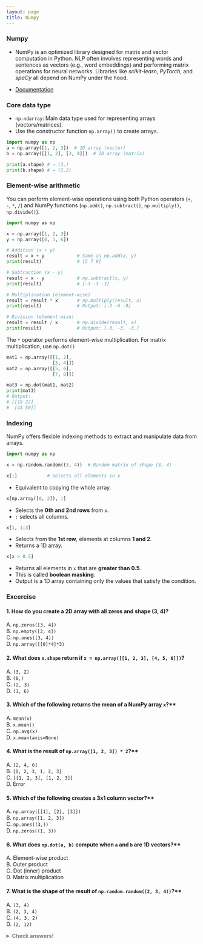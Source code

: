 ```yaml
---
layout: page
title: Numpy
---
```


### Numpy

- NumPy is an optimized library designed for matrix and vector computation in Python. NLP often involves representing words and sentences as vectors (e.g., word embeddings) and performing matrix operations for neural networks. Libraries like *scikit-learn*, *PyTorch*, and *spaCy* all depend on NumPy under the hood.

- [Documentation](https://numpy.org/doc/stable/)

### Core data type

- `np.ndarray`: Main data type used for representing arrays (vectors/matrices).
- Use the constructor function `np.array()` to create arrays.

```python
import numpy as np
a = np.array([1, 2, 3])  # 1D array (vector)
b = np.array([[1, 2], [3, 4]])  # 2D array (matrix)

print(a.shape) # → (3,)
print(b.shape) # → (2,2)
```

### Element-wise arithmetic

You can perform element-wise operations using both Python operators (`+`, `-`, `*`, `/`) and NumPy functions (`np.add()`, `np.subtract()`, `np.multiply()`, `np.divide()`).


```python
import numpy as np

x = np.array([1, 2, 3])
y = np.array([4, 5, 6])

# Addition (x + y)
result = x + y            # Same as np.add(x, y)
print(result)             # [5 7 9]

# Subtraction (x - y)
result = x - y            # np.subtract(x, y)
print(result)             # [-3 -3 -3]

# Multiplication (element-wise)
result = result * x       # np.multiply(result, x)
print(result)             # Output: [-3 -6 -9]

# Division (element-wise)
result = result / x       # np.divide(result, x)
print(result)             # Output: [-3. -3. -3.]
```

The `*` operator performs element-wise multiplication. For matrix multiplication, use `np.dot()`

```python
mat1 = np.array([[1, 2],
                 [3, 4]])
mat2 = np.array([[5, 6],
                 [7, 8]])

mat3 = np.dot(mat1, mat2)
print(mat3)
# Output:
# [[19 22]
#  [43 50]]
```

### Indexing

NumPy offers flexible indexing methods to extract and manipulate data from arrays.

```python
import numpy as np

x = np.random.random((3, 4))  # Random matrix of shape (3, 4)
```

```python
x[:]           # Selects all elements in x
```
- Equivalent to copying the whole array.

```python
x[np.array([0, 2]), :]
```

* Selects the **0th and 2nd rows** from `x`.
* `:` selects all columns.

```python
x[1, 1:3]
```

* Selects from the **1st row**, elements at columns **1 and 2**.
* Returns a 1D array.

```python
x[x > 0.5]
```

* Returns all elements in `x` that are **greater than 0.5**.
* This is called **boolean masking**.
* Output is a 1D array containing only the values that satisfy the condition.

### Excercise


#### 1. How do you create a 2D array with all zeros and shape (3, 4)?

A. `np.zeros([3, 4])`  
B. `np.empty([3, 4])`  
C. `np.ones([3, 4])`  
D. `np.array([[0]*4]*3)`


#### 2. What does `x.shape` return if `x = np.array([[1, 2, 3], [4, 5, 6]])`?

A. `(3, 2)`  
B. `(6,)`  
C. `(2, 3)`  
D. `(1, 6)`

#### 3. Which of the following returns the mean of a NumPy array `x`?**

A. `mean(x)`  
B. `x.mean()`  
C. `np.avg(x)`  
D. `x.mean(axis=None)`


#### 4. What is the result of `np.array([1, 2, 3]) * 2`?**

A. `[2, 4, 6]`  
B. `[1, 2, 3, 1, 2, 3]`  
C. `[[1, 2, 3], [1, 2, 3]]`  
D. Error


#### 5. Which of the following creates a 3x1 column vector?**

A. `np.array([[1], [2], [3]])`  
B. `np.array([1, 2, 3])`  
C. `np.ones((3,))`  
D. `np.zeros((1, 3))`


#### 6. What does `np.dot(a, b)` compute when `a` and `b` are 1D vectors?**

A. Element-wise product  
B. Outer product  
C. Dot (inner) product  
D. Matrix multiplication

#### 7. What is the shape of the result of `np.random.random((2, 3, 4))`?**

A. `(3, 4)`  
B. `(2, 3, 4)`  
C. `(4, 3, 2)`  
D. `(2, 12)`

<details>
<summary style="color:Gray"><strong>Check answers!</strong></summary>

1. A  
2. C  
3. B and D  
4. A  
5. A  
6. C  
7. B

</details>


